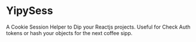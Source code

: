 # YipySess

A Cookie Session Helper to Dip your Reactjs projects.
Useful for Check Auth tokens or hash your objects for the next coffee sipp.
